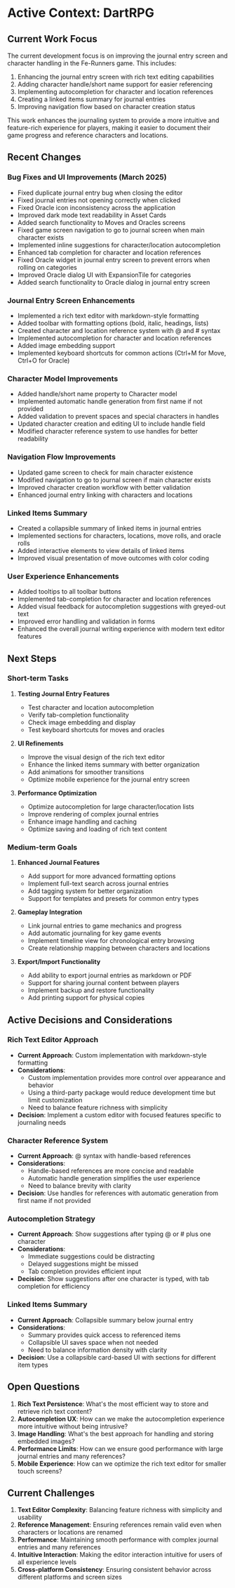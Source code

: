 # Active Context: DartRPG

## Current Work Focus

The current development focus is on improving the journal entry screen and character handling in the Fe-Runners game. This includes:

1. Enhancing the journal entry screen with rich text editing capabilities
2. Adding character handle/short name support for easier referencing
3. Implementing autocompletion for character and location references
4. Creating a linked items summary for journal entries
5. Improving navigation flow based on character creation status

This work enhances the journaling system to provide a more intuitive and feature-rich experience for players, making it easier to document their game progress and reference characters and locations.

## Recent Changes

### Bug Fixes and UI Improvements (March 2025)
- Fixed duplicate journal entry bug when closing the editor
- Fixed journal entries not opening correctly when clicked
- Fixed Oracle icon inconsistency across the application
- Improved dark mode text readability in Asset Cards
- Added search functionality to Moves and Oracles screens
- Fixed game screen navigation to go to journal screen when main character exists
- Implemented inline suggestions for character/location autocompletion
- Enhanced tab completion for character and location references
- Fixed Oracle widget in journal entry screen to prevent errors when rolling on categories
- Improved Oracle dialog UI with ExpansionTile for categories
- Added search functionality to Oracle dialog in journal entry screen

### Journal Entry Screen Enhancements
- Implemented a rich text editor with markdown-style formatting
- Added toolbar with formatting options (bold, italic, headings, lists)
- Created character and location reference system with @ and # syntax
- Implemented autocompletion for character and location references
- Added image embedding support
- Implemented keyboard shortcuts for common actions (Ctrl+M for Move, Ctrl+O for Oracle)

### Character Model Improvements
- Added handle/short name property to Character model
- Implemented automatic handle generation from first name if not provided
- Added validation to prevent spaces and special characters in handles
- Updated character creation and editing UI to include handle field
- Modified character reference system to use handles for better readability

### Navigation Flow Improvements
- Updated game screen to check for main character existence
- Modified navigation to go to journal screen if main character exists
- Improved character creation workflow with better validation
- Enhanced journal entry linking with characters and locations

### Linked Items Summary
- Created a collapsible summary of linked items in journal entries
- Implemented sections for characters, locations, move rolls, and oracle rolls
- Added interactive elements to view details of linked items
- Improved visual presentation of move outcomes with color coding

### User Experience Enhancements
- Added tooltips to all toolbar buttons
- Implemented tab-completion for character and location references
- Added visual feedback for autocompletion suggestions with greyed-out text
- Improved error handling and validation in forms
- Enhanced the overall journal writing experience with modern text editor features

## Next Steps

### Short-term Tasks
1. **Testing Journal Entry Features**
   - Test character and location autocompletion
   - Verify tab-completion functionality
   - Check image embedding and display
   - Test keyboard shortcuts for moves and oracles

2. **UI Refinements**
   - Improve the visual design of the rich text editor
   - Enhance the linked items summary with better organization
   - Add animations for smoother transitions
   - Optimize mobile experience for the journal entry screen

3. **Performance Optimization**
   - Optimize autocompletion for large character/location lists
   - Improve rendering of complex journal entries
   - Enhance image handling and caching
   - Optimize saving and loading of rich text content

### Medium-term Goals
1. **Enhanced Journal Features**
   - Add support for more advanced formatting options
   - Implement full-text search across journal entries
   - Add tagging system for better organization
   - Support for templates and presets for common entry types

2. **Gameplay Integration**
   - Link journal entries to game mechanics and progress
   - Add automatic journaling for key game events
   - Implement timeline view for chronological entry browsing
   - Create relationship mapping between characters and locations

3. **Export/Import Functionality**
   - Add ability to export journal entries as markdown or PDF
   - Support for sharing journal content between players
   - Implement backup and restore functionality
   - Add printing support for physical copies

## Active Decisions and Considerations

### Rich Text Editor Approach
- **Current Approach**: Custom implementation with markdown-style formatting
- **Considerations**:
  - Custom implementation provides more control over appearance and behavior
  - Using a third-party package would reduce development time but limit customization
  - Need to balance feature richness with simplicity
- **Decision**: Implement a custom editor with focused features specific to journaling needs

### Character Reference System
- **Current Approach**: @ syntax with handle-based references
- **Considerations**:
  - Handle-based references are more concise and readable
  - Automatic handle generation simplifies the user experience
  - Need to balance brevity with clarity
- **Decision**: Use handles for references with automatic generation from first name if not provided

### Autocompletion Strategy
- **Current Approach**: Show suggestions after typing @ or # plus one character
- **Considerations**:
  - Immediate suggestions could be distracting
  - Delayed suggestions might be missed
  - Tab completion provides efficient input
- **Decision**: Show suggestions after one character is typed, with tab completion for efficiency

### Linked Items Summary
- **Current Approach**: Collapsible summary below journal entry
- **Considerations**:
  - Summary provides quick access to referenced items
  - Collapsible UI saves space when not needed
  - Need to balance information density with clarity
- **Decision**: Use a collapsible card-based UI with sections for different item types

## Open Questions

1. **Rich Text Persistence**: What's the most efficient way to store and retrieve rich text content?
2. **Autocompletion UX**: How can we make the autocompletion experience more intuitive without being intrusive?
3. **Image Handling**: What's the best approach for handling and storing embedded images?
4. **Performance Limits**: How can we ensure good performance with large journal entries and many references?
5. **Mobile Experience**: How can we optimize the rich text editor for smaller touch screens?

## Current Challenges

1. **Text Editor Complexity**: Balancing feature richness with simplicity and usability
2. **Reference Management**: Ensuring references remain valid even when characters or locations are renamed
3. **Performance**: Maintaining smooth performance with complex journal entries and many references
4. **Intuitive Interaction**: Making the editor interaction intuitive for users of all experience levels
5. **Cross-platform Consistency**: Ensuring consistent behavior across different platforms and screen sizes
